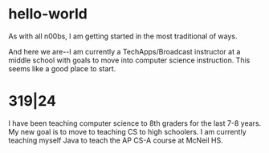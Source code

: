 # hello-world

As with all n00bs, I am getting started in the most traditional of ways.

And here we are--I am currently a TechApps/Broadcast instructor at a middle school with goals to move into computer science instruction. This seems like a good place to start.

# 319|24

I have been teaching computer science to 8th graders for the last 7-8 years. My new goal is to move to teaching CS to high schoolers. I am currently teaching myself Java to teach the AP CS-A course at McNeil HS.

